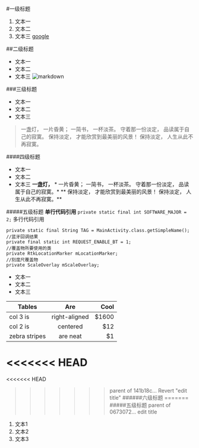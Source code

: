 #一级标题
1. 文本一
2. 文本二
3. 文本三
[google](http://www.google.com)

##二级标题
- 文本一
- 文本二
- 文本三
![markdown](http://upload-images.jianshu.io/upload_images/259-90ac0f366310f464.jpg?imageMogr2/auto-orient/strip%7CimageView2/2/w/1240)

###三级标题
- 文本一
- 文本二
- 文本三
> 一盏灯， 一片昏黄； 一简书， 一杯淡茶。 守着那一份淡定， 品读属于自己的寂寞。 保持淡定， 才能欣赏到最美丽的风景！ 保持淡定， 人生从此不再寂寞。

####四级标题
- 文本一
- 文本二
- 文本三
**一盏灯，** * 一片昏黄； 一简书， 一杯淡茶。 守着那一份淡定， 品读属于自己的寂寞。* ** 保持淡定， 才能欣赏到最美丽的风景！ 保持淡定， 人生从此不再寂寞。**

#####五级标题
**单行代码引用**
`private static final int SOFTWARE_MAJOR = 2;`
多行代码引用
```
private static final String TAG = MainActivity.class.getSimpleName();
//蓝牙回调结果
private final static int REQUEST_ENABLE_BT = 1;
//覆盖物所要使用的类
private RtkLocationMarker mLocationMarker;
//刻度尺覆盖物
private ScaleOverlay mScaleOverlay;
```
- 文本一
- 文本二
- 文本三

| Tables        | Are           | Cool  |
| ------------- |:-------------:| -----:|
| col 3 is      | right-aligned | $1600 |
| col 2 is      | centered      |   $12 |
| zebra stripes | are neat      |    $1 |

<<<<<<< HEAD
=======

<<<<<<< HEAD
>>>>>>> parent of 141b18c... Revert "edit title"
######六级标题
=======
#####五级标题
>>>>>>> parent of 0673072... edit title
1. 文本1
2. 文本2
3. 文本3


